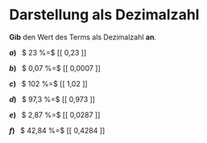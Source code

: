 <!--
version:  0.0.1

language: de

@style
main > *:not(:last-child) {
  margin-bottom: 3rem;
}

input {
    text-align: center;
}

.flex-container {
    display: flex;
    flex-wrap: wrap;
    align-items: stretch;
    gap: 20px;
}

.flex-child {
    flex: 1;
    min-width: 350px;
    margin-right: 20px;
}

@media (max-width: 400px) {
    .flex-child {
        flex: 100%;
        margin-right: 0;
    }
}
@end

formula: \carry   \textcolor{red}{\scriptsize #1}
formula: \digit   \rlap{\carry{#1}}\phantom{#2}#2
formula: \permil  \text{‰}

import: https://raw.githubusercontent.com/LiaTemplates/Tikz-Jax/main/README.md

script: https://cdn.jsdelivr.net/gh/LiaTemplates/Tikz-Jax@main/dist/index.js


tags: Dezimalzahlen, Prozent, sehr leicht, sehr niedrig, Angeben

comment: Wandle die Prozentzahl in eine Dezimalzahl um.

author: Martin Lommatzsch

-->




# Darstellung als Dezimalzahl

**Gib** den Wert des Terms als Dezimalzahl **an**.

<section class="flex-container">

<div class="flex-child">

__$a)\;\;$__ $ 23 \%=$ [[  0,23  ]]

</div> 
<div class="flex-child">

__$b)\;\;$__ $ 0,07 \%=$ [[  0,0007  ]]

</div> 
<div class="flex-child">

__$c)\;\;$__ $ 102 \%=$ [[  1,02  ]]

</div> 
<div class="flex-child">

__$d)\;\;$__ $ 97,3 \%=$ [[  0,973  ]]

</div> 
<div class="flex-child">

__$e)\;\;$__ $ 2,87 \%=$ [[   0,0287 ]]

</div> 
<div class="flex-child">

__$f)\;\;$__ $ 42,84 \%=$ [[  0,4284  ]]

</div> 
</section>





